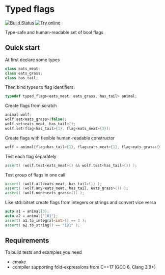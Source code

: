 # Typed flags
[![Build Status](https://travis-ci.org/compmaniak/typed_flags.svg?branch=master)](https://travis-ci.org/compmaniak/typed_flags)
[![Try online](https://img.shields.io/badge/Try-online-4DB6AC.svg)](http://melpon.org/wandbox/permlink/moRMAA1Pu2DxWAen)

Type-safe and human-readable set of bool flags

## Quick start

At first declare some types
```cpp
class eats_meat;
class eats_grass;
class has_tail;
```
Then bind types to flag identifiers
```cpp
typedef typed_flags<eats_meat, eats_grass, has_tail> animal;
```
Create flags from scratch
```cpp
animal wolf;
wolf.set<eats_grass>(false);
wolf.set<eats_meat, has_tail>();
wolf.set(flag<has_tail>{1}, flag<eats_meat>{1});
```
Create flags with flexible human-readable constructor
```cpp
wolf = animal{flag<has_tail>{1}, flag<eats_meat>{1}, flag<eats_grass>{0}};
```
Test each flag separately
```cpp
assert( (wolf.test<eats_meat>() && wolf.test<has_tail>()) );
```
Test group of flags in one call
```cpp
assert( (wolf.all<eats_meat, has_tail>()) );
assert( (wolf.any<eats_meat, has_tail, eats_grass>()) );
assert( (wolf.none<eats_grass>()) );
```
Like std::bitset create flags from integers or strings and convert vice versa
```cpp
auto a1 = animal{3};
auto a2 = animal{"101"};
assert( a1.to_integral<int>() == 3 );
assert( a2.to_string() == "101" );
```

## Requirements

To build tests and examples you need
* cmake
* compiler supporting fold-expressions from C++17 (GCC 6, Clang 3.8+)

